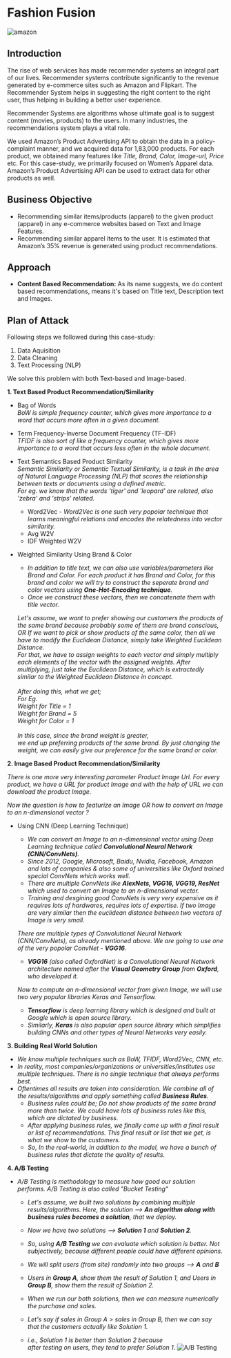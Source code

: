 # Fashion Fusion

![amazon](https://gitlab.com/akashbangalkar/amazon-apparel-recommendations-system/-/raw/main/amazon-apparel.jpg)

## Introduction
The rise of web services has made recommender systems an integral part of our lives. Recommender systems contribute significantly to the revenue generated by e-commerce sites such as Amazon and Flipkart. The Recommender System helps in suggesting the right content to the right user, thus helping in building a better user experience.

Recommender Systems are algorithms whose ultimate goal is to suggest content (movies, products) to the users. In many industries, the recommendations system plays a vital role.

We used Amazon’s Product Advertising API to obtain the data in a policy-complaint manner, and we acquired data for 1,83,000 products. For each product, we obtained many features like _Title, Brand, Color, Image-url, Price_ etc. For this case-study, we primarily focused on Women’s Apparel data. Amazon’s Product Advertising API can be used to extract data for other products as well.
## Business Objective
- Recommending similar items/products (apparel) to the given product (apparel) in any e-commerce websites based on Text and Image Features.
- Recommending similar apparel items to the user. It is estimated that Amazon’s 35% revenue is generated using product recommendations.

## Approach
- **Content Based Recommendation:** As its name suggests, we do content based recommendations, means it's based on Title text, Description text and Images.

## Plan of Attack
Following steps we followed during this case-study:
1. Data Aquisition
2. Data Cleaning
3. Text Processing (NLP)

We solve this problem with both Text-based and Image-based.<br>

**1. Text Based Product Recommendation/Similarity**
- Bag of Words<br>
_BoW is simple frequency counter, which gives more importance to a word that occurs more often in a given document._
- Term Frequency-Inverse Document Frequency (TF-IDF)<br>
_TFIDF is also sort of like a frequency counter, which gives more importance to a word that occurs less often in the whole document._

- Text Semantics Based Product Similarity<br>
_Semantic Similarity or Semantic Textual Similarity, is a task in the area of Natural Language Processing (NLP) that scores the relationship between texts or documents using a defined metric._<br>
_For eg. we know that the words 'tiger' and 'leopard' are related, also 'zebra' and 'strips' related._
  - Word2Vec - _Word2Vec is one such very popolar technique that learns meaningful relations and encodes the relatedness into vector similarity._
  - Avg W2V
  - IDF Weighted W2V<br>

- Weighted Similarity Using Brand & Color<br>
   - _In addition to title text, we can also use variables/parameters like Brand and Color. For each product it has Brand and Color, for this brand and color we will try to construct the seperate brand and color vectors using **One-Hot-Encoding technique**._<br>
   - _Once we construct these vectors, then we concatenate them with title vector._<br>

  _Let's assume, we want to prefer showing our customers the products of the same brand because probably some of them are brand conscious, OR If we want to pick or show products of the same color, then all we have to modify the Euclidean Distance, simply take Weighted Euclidean Distance._<br>
  _For that, we have to assign weights to each vector and simply multiply each elements of the vector with the assigned weights. After multiplying, just take the Euclidean Distance, which is extractedly similar to the Weighted Euclidean Distance in concept._<br>
    <br>_After doing this, what we get;<br>
    For Eg.<br>
    Weight for Title = 1<br>
    Weight for Brand = 5<br>
    Weight for Color = 1_<br><br>
    _In this case, since the brand weight is greater, we end up preferring products of the same brand. By just changing the weight, we can easily give our preference for the same brand or color._


**2. Image Based Product Recommendation/Similarity**<br>

  _There is one more very interesting parameter Product Image Url. For every product, we have a URL for product Image and with the help of URL we can download the product Image._<br>

  _Now the question is how to featurize an Image OR how to convert an Image to an n-dimensional vector ?_<br>

- Using CNN (Deep Learning Technique)<br>
   - _We can convert an Image to an n-dimensional vector using Deep Learning technique called **Convolutional Neural Network (CNN/ConvNets)**._<br>
   - _Since 2012, Google, Microsoft, Baidu, Nvidia, Facebook, Amazon and lots of companies & also some of universities like Oxford trained special ConvNets which works well._<br>
   - _There are multiple ConvNets like **AlexNets, VGG16, VGG19, ResNet** which used to convert an Image to an n-dimensional vector._<br>
   - _Training and desgining good ConvNets is very very expensive as it requires lots of hardwares, requires lots of expertise. If two Image are very similar then the euclidean distance between two vectors of Image is very small._<br>

  _There are multiple types of Convolutional Neural Network (CNN/ConvNets), as already mentioned above. We are going to use one of the very popolar ConvNet - **VGG16**._<br>
   - _**VGG16** (also called OxfordNet) is a Convolutional Neural Network architecture named after the **Visual Geometry Group** from **Oxford**, who developed it._<br>

  _Now to compute an n-dimensional vector from given Image, we will use two very popular libraries Keras and Tensorflow._
    - _**Tensorflow** is deep learning library which is designed and built at Google which is open source library._
    - _Similarly, **Keras** is also popular open source library which simplifies building CNNs and other types of Neural Networks very easily._

**3. Building Real World Solution**<br>
  - _We know multiple techniques such as BoW, TFIDF, Word2Vec, CNN, etc._<br>
  - _In reality, most companies/organizations or universities/institutes use multiple techniques. There is no single technique that always performs best._<br>
  - _Oftentimes all results are taken into consideration. We combine all of the results/algorithms and apply something called **Business Rules**._<br>
    - _Business rules could be; Do not show products of the same brand more than twice. We could have lots of business rules like this, which are dictated by business._<br>
    - _After applying business rules, we finally come up with a final result or list of recommendations. This final result or list that we get, is what we show to the customers._<br>
    - _So, In the real-world, in addition to the model, we have a bunch of business rules that dictate the quality of results._

**4. A/B Testing**<br>
  - _A/B Testing is methodology to measure how good our solution performs. A/B Testing is also called "Bucket Testing"_<br> 
    - _Let's assume, we built two solutions by combining multiple results/algorithms. Here, the solution --> **An algorithm along with business rules becomes a solution**, that we deploy._
    - _Now we have two solutions --> **Solution 1** and **Solution 2**._
    - _So, using **A/B Testing** we can evaluate which solution is better. Not subjectively, because different people could have different opinions._

    - _We will split users (from site) randomly into two groups --> **A** and **B**_
    - _Users in **Group A**, show them the result of Solution 1, and Users in **Group B**, show them the result of Solution 2._
    - _When we run our both solutions, then we can measure numerically the purchase and sales._
    - _Let's say if sales in Group A > sales in Group B, then we can say that the customers actually like Solution 1._
    - _i.e., Solution 1 is better than Solution 2 because after testing on users, they tend to prefer Solution 1_.
![A/B Testing](https://gitlab.com/akashbangalkar/amazon-apparel-recommendations-system/-/raw/main/ab_testing.png)


